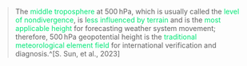 > The <font color="#00e676">middle troposphere</font> at 500 hPa, which is usually called the <font color="#00e676">level of nondivergence</font>, is l<font color="#00e676">ess influenced by terrain</font> and is the <font color="#00e676">most applicable height</font> for forecasting weather system movement; therefore, 500 hPa geopotential height is the <font color="#00e676">traditional meteorological element field</font> for international verification and diagnosis.^[S. Sun, et al., 2023]

